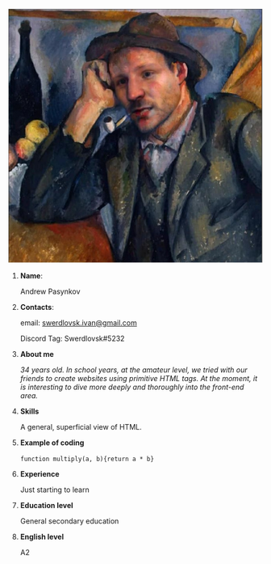 ![avatar](avatar.jpg "It's me")
1. **Name**:
 
   Andrew Pasynkov

2. **Contacts**:

   email: swerdlovsk.ivan@gmail.com
   
   Discord Tag: Swerdlovsk#5232
3. **About me**

   *34 years old. In school years, at the amateur level, we tried with our friends to create websites using primitive HTML tags. At the moment, it is interesting to dive more deeply and thoroughly into the front-end area.*

4. **Skills**

   A general, superficial view of HTML.

5. **Example of coding**

   `function multiply(a, b){return a * b}`

6. **Experience**

   Just starting to learn
   
7. **Education level**

   General secondary education
   
8. **English level** 

   A2